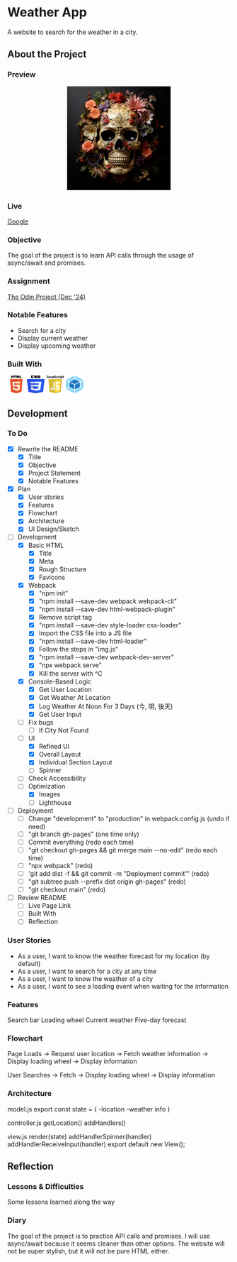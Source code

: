 # Weather App

A website to search for the weather in a city.

## About the Project

### Preview

<div align='center'>
    <img src='./README/project-preview.jpg'>
</div>

### Live

<a href='http://google.com/'>Google</a>

### Objective

The goal of the project is to learn API calls through the usage of async/await and promises.

### Assignment

[The Odin Project (Dec '24)](https://www.theodinproject.com/lessons/javascript-webpack)

### Notable Features

- Search for a city
- Display current weather
- Display upcoming weather

### Built With

<img src='./README/html5-logo.svg' style='width:40px; height: 40px' >
<img src='./README/css3-logo.svg' style='width:40px; height: 40px' >
<img src='./README/javascript-logo.svg' style='width:40px; height: 40px' >
<img src='./README/webpack-logo.svg' style='width:40px; height: 40px' >

## Development

### To Do

- [x] Rewrite the README
  - [x] Title
  - [x] Objective
  - [x] Project Statement
  - [x] Notable Features
- [x] Plan
  - [x] User stories
  - [x] Features
  - [x] Flowchart
  - [x] Architecture
  - [x] UI Design/Sketch
- [ ] Development
  - [x] Basic HTML
    - [x] Title
    - [x] Meta
    - [x] Rough Structure
    - [x] Favicons
  - [x] Webpack
    - [x] "npm init"
    - [x] "npm install --save-dev webpack webpack-cli"
    - [x] "npm install --save-dev html-webpack-plugin"
    - [x] Remove script tag
    - [x] "npm install --save-dev style-loader css-loader"
    - [x] Import the CSS file into a JS file
    - [x] "npm install --save-dev html-loader"
    - [x] Follow the steps in "img.js"
    - [x] "npm install --save-dev webpack-dev-server"
    - [x] "npx webpack serve"
    - [x] Kill the server with ^C
  - [x] Console-Based Logic
    - [x] Get User Location
    - [x] Get Weather At Location
    - [x] Log Weather At Noon For 3 Days (今, 明, 後天)
    - [x] Get User Input
  - [ ] Fix bugs
    - [ ] If City Not Found
  - [ ] UI
    - [x] Refined UI
    - [x] Overall Layout
    - [x] Individual Section Layout
    - [ ] Spinner
  - [ ] Check Accessibility
  - [ ] Optimization
    - [x] Images
    - [ ] Lighthouse
- [ ] Deployment
  - [ ] Change "development" to "production" in webpack.config.js (undo if need)
  - [ ] "git branch gh-pages" (one time only)
  - [ ] Commit everything (redo each time)
  - [ ] "git checkout gh-pages && git merge main --no-edit" (redo each time)
  - [ ] "npx webpack" (redo)
  - [ ] 'git add dist -f && git commit -m "Deployment commit"' (redo)
  - [ ] "git subtree push --prefix dist origin gh-pages" (redo)
  - [ ] "git checkout main" (redo)
- [ ] Review README
  - [ ] Live Page Link
  - [ ] Built With
  - [ ] Reflection

### User Stories

- As a user, I want to know the weather forecast for my location (by default)
- As a user, I want to search for a city at any time
- As a user, I want to know the weather of a city
- As a user, I want to see a loading event when waiting for the information

### Features

Search bar
Loading wheel
Current weather
Five-day forecast

### Flowchart

Page Loads -> Request user location -> Fetch weather information
-> Display loading wheel -> Display information

User Searches -> Fetch -> Display loading wheel -> Display information

### Architecture

model.js
export const state = {
-location
-weather info
}

controller.js
getLocation()
addHandlers()

view.js
render(state)
addHandlerSpinner(handler)
addHandlerReceiveInput(handler)
export default new View();

## Reflection

### Lessons & Difficulties

Some lessons learned along the way

### Diary

The goal of the project is to practice API calls and promises. I will use async/await because it seems cleaner than other options. The website will not be super stylish, but it will not be pure HTML either.
